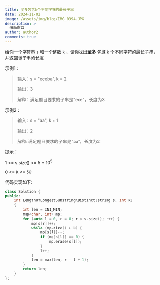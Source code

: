 ```yaml
---
title: 至多包含k个不同字符的最长子串
date: 2024-11-02
image: /assets/img/blog/IMG_0394.JPG
description: >
  滑动窗口
author: author2
comments: true
---
```


给你一个字符串 `s` 和一个整数 `k` ，请你找出**至多** 包含 `k` 个不同字符的最长子串，并返回该子串的长度

示例1：

> 输入：s = "eceba", k = 2
>
> 输出：3
>
> 解释：满足题目要求的子串是"ece"，长度为3

示例2：

> 输入：s = "aa", k = 1
>
> 输出：2
>
> 解释: 满足题目要求的子串是“aa”，长度为2

提示：

<p>1 <= s.size() <= 5 * 10<sup>5</sup> </p>

<p>0 <= k <= 50</p>

代码实现如下:

```c++
class Solution {
public:
    int LengthOfLongestSubstringKDistinct(string s, int k)
    {
        int len = INI_MIN;
        map<char, int> mp;
        for (auto l = 0, r = 0; r < s.size(); r++) {
            mp[s[r]]++;
            while (mp.size() > k) {
                mp[s[l]]--;
                if (mp[s[l]] == 0) {
                    mp.erase(s[l]);
                }
                l++;
            }
            len = max(len, r - l + 1);
        }
        return len;
    }
};
```

